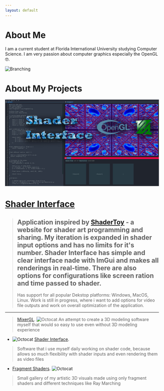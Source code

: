```yaml
---
layout: default
---
```


# About Me

I am a current student at Florida International University studying Computer Science. I am very passion about computer graphics especially the OpenGL 🤓.

![Branching](https://upload.wikimedia.org/wikipedia/commons/e/e9/Opengl-logo.svg)

# About My Projects
![Branching](./assets/images/ShaderInterface.jpg)
# [Shader Interface](https://github.com/MuzychenkoNikita/ShaderInterface)
> Application inspired by [ShaderToy](https://www.shadertoy.com) - a website for shader art programming and sharing. My iteration is expanded in shader input options and has no limits for it's number. Shader Interface has simple and clear interface nade with ImGui and makes all renderings in real-time. There are also options for configurations like screen ration and time passed to shader.
> ---
> Has support for all popular Dekstop platforms: Windows, MacOS, Linux. Work is still in progress, where i want to add options for video file outputs and work on overall optimization of the application.
---

> [MixerGL](./another-page.html). ![Octocat](https://upload.wikimedia.org/wikipedia/commons/a/ae/Bicolor_cubic_honeycomb.png)
> An attempt to create a 3D modeling software myself that would so easy to use even without 3D modeling experience

- ![Octocat](https://encrypted-tbn0.gstatic.com/images?q=tbn:ANd9GcRkKxU8zTAqBuNDA27bc2BDxFH5nC6yLhnY2g&s) [Shader Interface](./another-page.html). 
> Software that i use myself daily working on shader code, because allows so much flexibility with shader inputs and even rendering them as video files

- [Fragment Shaders](./another-page.html). ![Octocat](https://github.githubassets.com/images/icons/emoji/octocat.png)
> Small gallery of my artistic 3D visuals made using only fragment shaders and different techniques like Ray Marching
